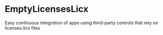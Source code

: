 # EmptyLicensesLicx
Easy continuous integration of apps using third-party controls that rely on licenses.licx files
